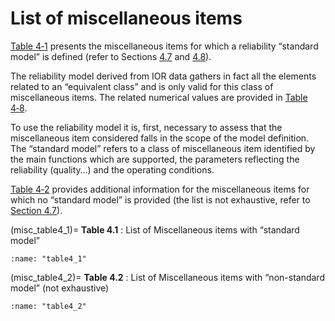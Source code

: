 # List of miscellaneous items

[Table 4‑1](misc_table4_1) presents the miscellaneous items for which a reliability “standard model” is defined (refer to Sections [4.7](misc_4_7) and [4.8](misc_4_8)).

The reliability model derived from IOR data gathers in fact all the elements related to an “equivalent class” and is only valid for this class of miscellaneous items. The related numerical values are provided in [Table 4‑8](misc_table4_8).

To use the reliability model it is, first, necessary to assess that the miscellaneous item considered falls in the scope of the model definition. The “standard model” refers to a class of miscellaneous item identified by the main functions which are supported, the parameters reflecting the reliability (quality…) and the operating conditions.

[Table 4‑2](table4_2) provides additional information for the miscellaneous items for which no “standard model” is provided (the list is not exhaustive, refer to [Section 4.7](misc_4_7)).

(misc_table4_1)=
**Table 4.1** : List of Miscellaneous items with “standard model”

```{glue:figure} table4_1
:name: "table4_1"
```

(misc_table4_2)=
**Table 4.2** : List of Miscellaneous items with “non-standard model” (not exhaustive)

```{glue:figure} table4_2
:name: "table4_2"
```